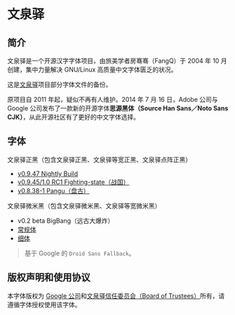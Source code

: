 # 文泉驿

## 简介
文泉驿是一个开源汉字字体项目，由旅美学者房骞骞（FangQ）于 2004 年 10 月创建，集中力量解决 GNU/Linux 高质量中文字体匮乏的状况。

这是[文泉驿](https://sourceforge.net/projects/wqy/)项目部分字体文件的备份。

原项目自 2011 年起，疑似不再有人维护。2014 年 7 月 16 日，Adobe 公司与 Google 公司发布了一款新的开源字体**思源黑体（Source Han Sans／Noto Sans CJK）**，从此开源社区有了更好的中文字体选择。

## 字体
文泉驿正黑（包含文泉驿正黑、文泉驿等宽正黑、文泉驿点阵正黑）
- [v0.9.47 Nightly Build](fonts/wqy-zenhei-0.9.47.ttc)
- [v0.9.45/1.0 RC1 Fighting-state（战国）](fonts/wqy-zenhei-0.9.45.ttc)
- [v0.8.38-1 Pangu（盘古）](fonts/wqy-zenhei-0.8.38-1.ttc)

文泉驿微米黑（包含文泉驿微米黑、文泉驿等宽微米黑）
- v0.2 beta BigBang（远古大爆炸）
 - [常规体](fonts/wqy-microhei-0.2.0-beta.ttc)
 - [细体](fonts/wqy-microhei-lite-0.2.0-beta.ttc)

> 基于 Google 的 `Droid Sans Fallback`。

## 版权声明和使用协议
本字体版权为 [Google 公司](https://www.google.com/intl/en/contact/)和[文泉驿信任委员会（Board of Trustees）](http://wenq.org/wqy2/index.cgi?CopyrightPolicy)所有，请遵循字体授权使用该字体。
